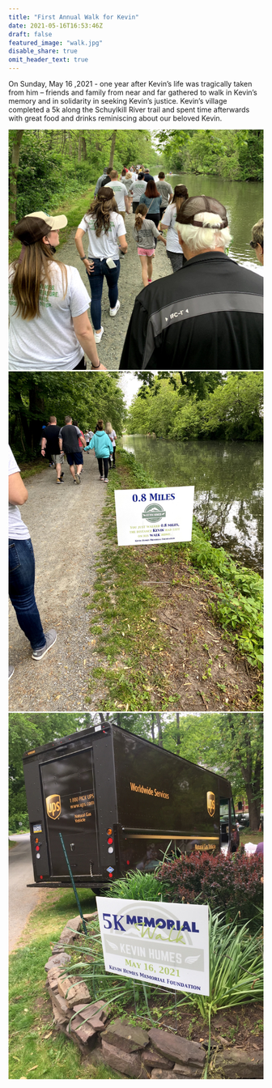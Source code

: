 ```yaml
---
title: "First Annual Walk for Kevin"
date: 2021-05-16T16:53:46Z
draft: false
featured_image: "walk.jpg"
disable_share: true
omit_header_text: true
---
```


On Sunday, May 16 ,2021 -  one year after Kevin’s life was tragically taken from him – friends and family from near and far gathered to walk in Kevin’s memory and in solidarity in seeking Kevin’s justice.  Kevin’s village completed a 5k along the Schuylkill River trail and spent time afterwards with great food and drinks reminiscing about our beloved Kevin.   


![walk](walk.jpg 'walk') 
![distance_marker](distance_marker.jpg 'distance_marker') 
![ups_truck](ups_truck.jpg 'ups_truck') 


